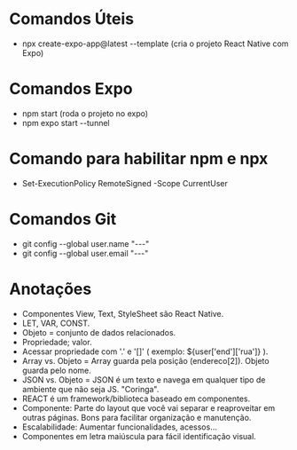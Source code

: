 # Comandos Úteis

- npx create-expo-app@latest --template (cria o projeto React Native com Expo)

# Comandos Expo

- npm start (roda o projeto no expo)
- npm expo start --tunnel

# Comando para habilitar npm e npx

- Set-ExecutionPolicy RemoteSigned -Scope CurrentUser

# Comandos Git

- git config --global user.name "---"
- git config --global user.email "---"

# Anotações

- Componentes View, Text, StyleSheet são React Native.
- LET, VAR, CONST.
- Objeto = conjunto de dados relacionados.
- Propriedade; valor.
- Acessar propriedade com '.' e '[]' ( exemplo: ${user['end']['rua']} ).
- Array vs. Objeto = Array guarda pela posição (endereco[2]). Objeto guarda pelo nome.
- JSON vs. Objeto = JSON é um texto e navega em qualquer tipo de ambiente que não seja JS. "Coringa".
- REACT é um framework/biblioteca baseado em componentes.
- Componente: Parte do layout que você vai separar e reaproveitar em outras páginas. Bons para facilitar organização e manutenção.
- Escalabilidade: Aumentar funcionalidades, acessos...
- Componentes em letra maiúscula para fácil identificação visual.
